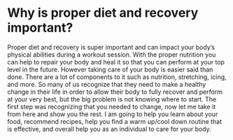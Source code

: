 # Why is proper diet and recovery important?

Proper diet and recovery is super important and can impact your body’s physical abilities during a workout session. With the proper nutrition you can help to repair your body and heal it so that you can perform at your top level in the future. However taking care of your body is easier said than done. There are a lot of components to it such as nutrition, stretching, icing, and more. So many of us recognize that they need to make a healthy change in their life in order to allow their body to fully recover and perform at your very best, but the big problem is not knowing where to start. The first step was recognizing that you needed to change, now let me take it from here and show you the rest. I am going to help you learn about your food, recommend recipes, help you find a warm up/cool down routine that is effective, and overall help you as an individual to care for your body.
